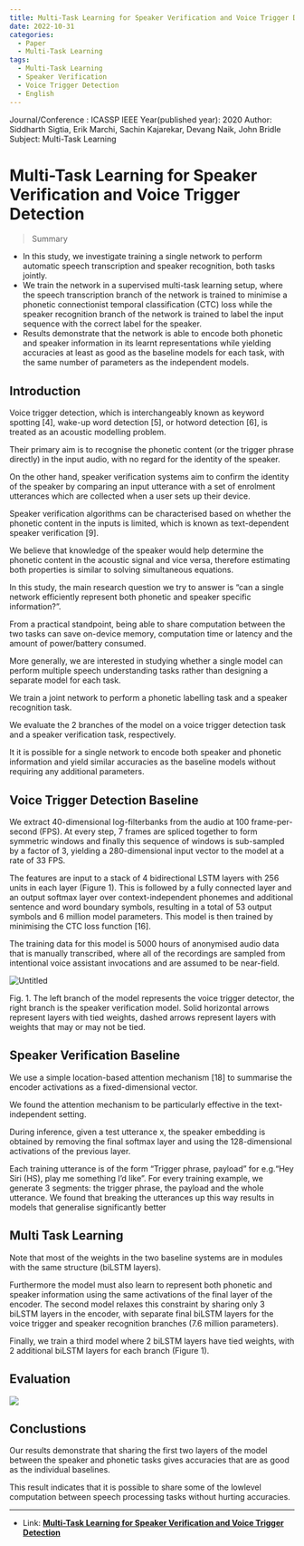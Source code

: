 ```yaml
---
title: Multi-Task Learning for Speaker Verification and Voice Trigger Detection
date: 2022-10-31
categories:
  - Paper
  - Multi-Task Learning
tags: 
  - Multi-Task Learning
  - Speaker Verification
  - Voice Trigger Detection
  - English
---
```


Journal/Conference : ICASSP IEEE
Year(published year): 2020
Author: Siddharth Sigtia, Erik Marchi, Sachin Kajarekar, Devang Naik, John Bridle
Subject: Multi-Task Learning

# Multi-Task Learning for Speaker Verification and Voice Trigger Detection

> Summary

- In this study, we investigate training a single network to perform automatic speech transcription and speaker recognition, both tasks jointly.
- We train the network in a supervised multi-task learning setup, where the speech transcription branch of the network is trained to minimise a phonetic connectionist temporal classification (CTC) loss while the speaker recognition branch of the network is trained to label the input sequence with the correct label for the speaker.
- Results demonstrate that the network is able to encode both phonetic and speaker information in its learnt representations while yielding accuracies at least as good as the baseline models for each task, with the same number of parameters as the independent models.

## Introduction

Voice trigger detection, which is interchangeably known as keyword spotting [4], wake-up word detection [5], or hotword detection [6], is treated as an acoustic modelling problem.

Their primary aim is to recognise the phonetic content (or the trigger phrase directly) in the input audio, with no regard for the identity of the speaker.

On the other hand, speaker verification systems aim to confirm the identity of the speaker by comparing an input utterance with a set of enrolment utterances which are collected when a user sets up their device.

Speaker verification algorithms can be characterised based on whether the phonetic content in the inputs is limited, which is known as text-dependent speaker verification [9].

We believe that knowledge of the speaker would help determine the phonetic content in the acoustic signal and vice versa, therefore estimating both properties is similar to solving simultaneous equations. 

In this study, the main research question we try to answer is “can a single network efficiently represent both phonetic and speaker specific information?”.

From a practical standpoint, being able to share computation between the two tasks can save on-device memory, computation time or latency and the amount of power/battery consumed.

More generally, we are interested in studying whether a single model can perform multiple speech understanding tasks rather than designing a separate model for each task.

We train a joint network to perform a phonetic labelling task and a speaker recognition task.

We evaluate the 2 branches of the model on a voice trigger detection task and a speaker verification task, respectively.

It it is possible for a single network to encode both speaker and phonetic information and yield similar accuracies as the baseline models without requiring any additional parameters.

## Voice Trigger Detection Baseline

We extract 40-dimensional log-filterbanks from the audio at 100 frame-per-second (FPS). At every step, 7 frames are spliced together to form symmetric windows and finally this sequence of windows is sub-sampled by a factor of 3, yielding a 280-dimensional input vector to the model at a rate of 33 FPS. 

The features are input to a stack of 4 bidirectional LSTM layers with 256 units in each layer (Figure 1). This is followed by a fully connected layer and an output softmax layer over context-independent phonemes and additional sentence and word boundary symbols, resulting in a total of 53 output symbols and 6 million model parameters. This model is then trained by minimising the CTC loss function [16].

The training data for this model is 5000 hours of anonymised audio data that is manually transcribed, where all of the recordings are sampled from intentional voice assistant invocations and are assumed to be near-field.

![Untitled](images/MTL_for_SV&VTD/Untitled.png)

Fig. 1. The left branch of the model represents the voice trigger detector, the right branch is the speaker verification model. Solid horizontal arrows represent layers with tied weights, dashed arrows represent layers with weights that may or may not be tied.

## Speaker Verification Baseline

We use a simple location-based attention mechanism [18] to summarise the encoder activations as a fixed-dimensional vector. 

We found the attention mechanism to be particularly effective in the text-independent setting.

During inference, given a test utterance x, the speaker embedding is obtained by removing the final softmax layer and using the 128-dimensional activations of the previous layer.

Each training utterance is of the form “Trigger phrase, payload” for e.g.“Hey Siri (HS), play me something I’d like”. For every training example, we generate 3 segments: the trigger phrase, the payload and the whole utterance. We found that breaking the utterances up this way results in models that generalise significantly better

## Multi Task Learning

Note that most of the weights in the two baseline systems are in modules with the same structure (biLSTM layers). 

Furthermore the model must also learn to represent both phonetic and speaker information using the same activations of the final layer of the encoder. The second model relaxes this constraint by sharing only 3 biLSTM layers in the encoder, with separate final biLSTM layers for the voice trigger and speaker recognition branches (7.6 million parameters). 

Finally, we train a third model where 2 biLSTM layers have tied weights, with 2 additional biLSTM layers for each branch (Figure 1).

## Evaluation

![](images/MTL_for_SV&VTD/Untitled%201.png)

## Conclustions

Our results demonstrate that sharing the first two layers of the model between the speaker and phonetic tasks gives accuracies that are as good as the individual baselines.

This result indicates that it is possible to share some of the lowlevel computation between speech processing tasks without hurting accuracies.

---
- Link: **[Multi-Task Learning for Speaker Verification and Voice Trigger Detection](https://arxiv.org/abs/2001.10816)**